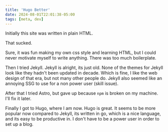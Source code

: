 ```yaml
---
title: 'Hugo Better'
date: 2024-08-01T22:01:38-05:00
tags: [meta, dev]
---
```


Initially this site was written in plain HTML.

That sucked.

Sure, it was fun making my own css style and learning HTML, but I could never
motivate myself to write anything. There was too much boilerplate.

Then I tried Jekyll. Jekyll is alright, its just old. None of the themes for Jekyll
look like they hadn't been updated in decade. Which is fine, I like the web design of
that era, but not many other people do. Jekyll also seemed like an annoying SSG to
use for a non power user (skill issue). 

After that I tried Astro, but gave up because `npm` is broken on my machine. I'll fix
it later.

Finally I got to Hugo, where I am now. Hugo is great. It seems to be more popular now
compared to Jekyll, its written in go, which is a nice language, and its easy to be
productive in. I don't have to be a power user in order to set up a blog.